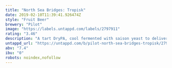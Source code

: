 ```yaml
---
title: "North Sea Bridges: Tropisk"
date: 2019-02-10T11:39:41.926474Z
style: "Fruit Beer"
brewery: "Pilot"
image: "https://labels.untappd.com/labels/2797911"
rating: "3.46"
description: "A tart DryPA, cool fermented with saison yeast to deliver a crisp, super-dry funk. With virtually no bittering hops, pineapple and grapefruit bring tropical tang to compliment the fruity dry-hopping additions."
untappd_url: "https://untappd.com/b/pilot-north-sea-bridges-tropisk/2797911"
abv: "7.4"
ibu: "0"
robots: noindex,nofollow
---
```

